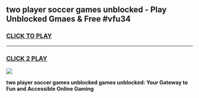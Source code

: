 
## two player soccer games unblocked - Play Unblocked Gmaes & Free #vfu34
<h3>
<a href="https://news.freeplayer.one?title=two_player_soccer_games_unblocked&ref=03M">CLICK TO PLAY</a></h3>
<hr>

<h3>
<a href="https://news.freeplayer.one?title=two_player_soccer_games_unblocked&ref=03M">CLICK 2 PLAY</a>
  
</h3>

<a href="https://news.freeplayer.one?title=two_player_soccer_games_unblocked&ref=03M"><img src="https://clearcache.store/games.png"></a>


**two player soccer games unblocked games unblocked: Your Gateway to Fun and Accessible Online Gaming**
